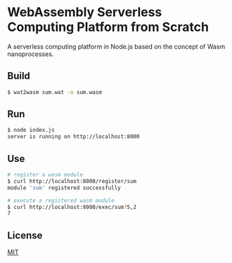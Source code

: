 # WebAssembly Serverless Computing Platform from Scratch

A serverless computing platform in Node.js based on the concept of Wasm nanoprocesses.

## Build

```sh
$ wat2wasm sum.wat -o sum.wasm
```

## Run

```sh
$ node index.js
server is running on http://localhost:8000
```

## Use

```sh
# register a wasm module
$ curl http://localhost:8000/register/sum
module 'sum' registered successfully

# execute a registered wasm module
$ curl http://localhost:8000/exec/sum?5,2
7
```

## License

[MIT](https://github.com/ttulka/wasm-severless-from-scratch/blob/main/LICENSE)